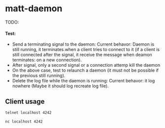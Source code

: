 # matt-daemon

TODO:

#### Test:
- Send a terminating signal to the daemon: Current behavor: Daemon is still running, it terminates.when a client tries to connect to it (if a client is still connected after the signal, it receive the message when deamon terminates: on a new connection).
- After signal, only a second signal or a connection attemp kill the daemon
- On the above case, test to relaunch a daemon (it must not be possible if the previous still running).
- Delete the log file while the daemon is running: Current behavor: it log nowhere (Maybe it should log recreate log file).

## Client usage

```bash
telnet localhost 4242
```

```bash
nc localhost 4242
```

